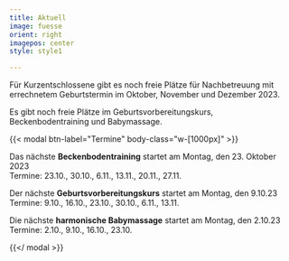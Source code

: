 ```yaml
---
title: Aktuell
image: fuesse
orient: right
imagepos: center
style: style1

---
```

Für Kurzentschlossene gibt es noch freie Plätze für Nachbetreuung mit errechnetem Geburtstermin im Oktober, November und Dezember 2023.

Es gibt noch freie Plätze im Geburtsvorbereitungskurs, Beckenbodentraining und Babymassage.

{{< modal btn-label="Termine" body-class="w-[1000px]" >}}

Das nächste **Beckenbodentraining** startet am Montag, den 23. Oktober 2023  
Termine: 23.10., 30.10., 6.11., 13.11., 20.11., 27.11.

Der nächste **Geburtsvorbereitungskurs** startet am Montag, den 9.10.23  
Termine: 9.10., 16.10., 23.10., 30.10., 6.11., 13.11.

 Die nächste **harmonische Babymassage** startet am Montag, den 2.10.23  
Termine: 2.10., 9.10., 16.10., 23.10.

{{</ modal >}}